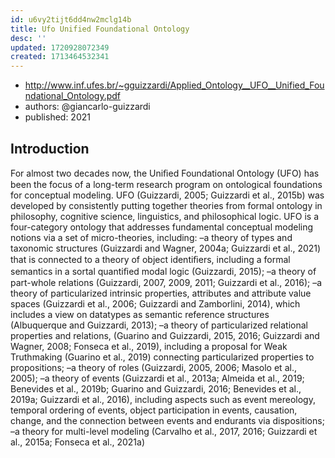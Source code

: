 ```yaml
---
id: u6vy2tijt6dd4nw2mclg14b
title: Ufo Unified Foundational Ontology
desc: ''
updated: 1720928072349
created: 1713464532341
---
```


- http://www.inf.ufes.br/~gguizzardi/Applied_Ontology__UFO__Unified_Foundational_Ontology.pdf
-  authors: @giancarlo-guizzardi
- published: 2021

## Introduction

For almost two decades now, the Uniﬁed Foundational Ontology (UFO) has been the focus of a long-term research program on ontological foundations for conceptual modeling. UFO (Guizzardi, 2005; Guizzardi et al., 2015b) was developed by consistently putting together theories from formal ontology in philosophy, cognitive science, linguistics, and philosophical logic. UFO is a four-category ontology that addresses fundamental conceptual modeling notions via a set of micro-theories, including: –a theory of types and taxonomic structures (Guizzardi and Wagner, 2004a; Guizzardi et al., 2021) that is connected to a theory of object identiﬁers, including a formal semantics in a sortal quantiﬁed modal logic (Guizzardi, 2015); –a theory of part-whole relations (Guizzardi, 2007, 2009, 2011; Guizzardi et al., 2016); –a theory of particularized intrinsic properties, attributes and attribute value spaces (Guizzardi et al., 2006; Guizzardi and Zamborlini, 2014), which includes a view on datatypes as semantic reference structures (Albuquerque and Guizzardi, 2013); –a theory of particularized relational properties and relations, (Guarino and Guizzardi, 2015, 2016; Guizzardi and Wagner, 2008; Fonseca et al., 2019), including a proposal for Weak Truthmaking (Guarino et al., 2019) connecting particularized properties to propositions; –a theory of roles (Guizzardi, 2005, 2006; Masolo et al., 2005); –a theory of events (Guizzardi et al., 2013a; Almeida et al., 2019; Benevides et al., 2019b; Guarino and Guizzardi, 2016; Benevides et al., 2019a; Guizzardi et al., 2016), including aspects such as event mereology, temporal ordering of events, object participation in events, causation, change, and the connection between events and endurants via dispositions; –a theory for multi-level modeling (Carvalho et al., 2017, 2016; Guizzardi et al., 2015a; Fonseca et al., 2021a)

